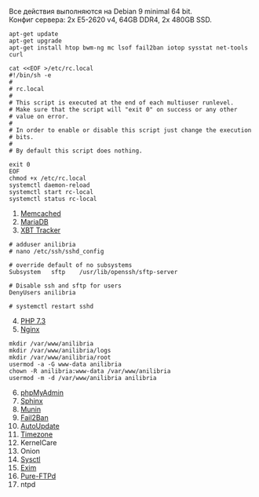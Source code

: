 Все действия выполняются на Debian 9 minimal 64 bit.<br/>
Конфиг сервера: 2x E5-2620 v4, 64GB DDR4, 2x 480GB SSD.<br/>

```
apt-get update
apt-get upgrade
apt-get install htop bwm-ng mc lsof fail2ban iotop sysstat net-tools curl

cat <<EOF >/etc/rc.local
#!/bin/sh -e
#
# rc.local
#
# This script is executed at the end of each multiuser runlevel.
# Make sure that the script will "exit 0" on success or any other
# value on error.
#
# In order to enable or disable this script just change the execution
# bits.
#
# By default this script does nothing.

exit 0
EOF
chmod +x /etc/rc.local
systemctl daemon-reload
systemctl start rc-local
systemctl status rc-local
```

1. <a href="https://github.com/anilibria/docs/blob/master/install/memcached.md">Memcached</a>
2. <a href="https://github.com/anilibria/docs/blob/master/install/mariadb.md">MariaDB</a>
3. <a href="https://github.com/anilibria/docs/blob/master/install/xbt_tracker.md">XBT Tracker</a>
```
# adduser anilibria
# nano /etc/ssh/sshd_config

# override default of no subsystems
Subsystem	sftp	/usr/lib/openssh/sftp-server

# Disable ssh and sftp for users
DenyUsers anilibria

# systemctl restart sshd
```

4. <a href="https://github.com/anilibria/docs/blob/master/install/php73.md">PHP 7.3</a>
5. <a href="https://github.com/anilibria/docs/blob/master/install/nginx.md">Nginx</a>

```
mkdir /var/www/anilibria
mkdir /var/www/anilibria/logs
mkdir /var/www/anilibria/root
usermod -a -G www-data anilibria
chown -R anilibria:www-data /var/www/anilibria
usermod -m -d /var/www/anilibria anilibria
```

6. <a href="https://github.com/anilibria/docs/blob/master/install/phpmyadmin.md">phpMyAdmin</a>
7. <a href="https://github.com/anilibria/docs/blob/master/install/sphinx.md">Sphinx</a>
8. <a href="https://github.com/anilibria/docs/blob/master/install/munin.md">Munin</a>
9. <a href="https://github.com/anilibria/docs/blob/master/install/fail2ban.md">Fail2Ban</a>
10. <a href="https://github.com/anilibria/docs/blob/master/install/autoupdate.md">AutoUpdate</a>
11. <a href="https://github.com/anilibria/docs/blob/master/install/timezone.md">Timezone</a>
12. KernelCare
13. Onion
14. <a href="https://github.com/anilibria/docs/blob/master/install/sysctl.md">Sysctl</a>
15. <a href="https://github.com/anilibria/docs/blob/master/install/exim.md">Exim</a>
16. <a href="https://github.com/anilibria/docs/blob/master/install/pure-ftpd.md">Pure-FTPd</a>
17. ntpd
